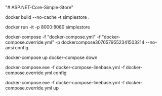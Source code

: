 "# ASP.NET-Core-Simple-Store"

docker build --no-cache -t simplestore .

docker run -it -p 8000:8080 simplestore

docker-compose -f "docker-compose.yml" -f "docker-compose.override.yml" -p dockercompose3076579552341503214 --no-ansi config

docker-compose up
docker-compose down

docker-compose.exe -f docker-compose-linebase.yml -f docker-compose.override.yml config

docker-compose.exe -f docker-compose-linebase.yml -f docker-compose.override.yml up
